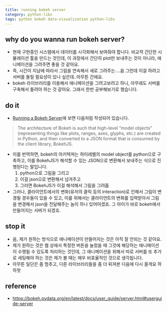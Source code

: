```yaml
---
title: running bokeh server 
category: python-libs
tags: python bokeh data-visualization python-libs 
---
```


## why do you wanna run bokeh server?

- 현재 구현중인 시스템에서 데이터를 시각화해서 보여줘야 합니다. 비교적 간단한 시뮬레이션 툴을 만드는 것인데, 이 과정에서 간단히 plot만 보내주는 것이 아니라, 애니메이션을 그려주면 좋을 것 같아요. 
- 즉, 시간이 지남에 따라서 그림을 연속해서 새로 그려주는....음 그런데 이걸 하려고 서버를 돌릴 필요성이 있나 싶은데..아무튼 간에요. 
- bokeh 라이브러리를 이용해서 애니메이션을 그려고보려고 하니, 아무래도 서버를 구축해서 돌려야 하는 것 같아요. 그래서 한번 공부해보기로 했습니다. 

## do it

- [Running a Bokeh Server](https://bokeh.pydata.org/en/latest/docs/user_guide/server.html#userguide-server)에 보면 다음처럼 작성되어 있습니다. 

> The architecture of Bokeh is such that high-level “model objects” (representing things like plots, ranges, axes, glyphs, etc.) are created in Python, and then converted to a JSON format that is consumed by the client library, BokehJS. 

- 이를 번역하면, bokeh의 아키텍쳐는 하이레벨의 model object를 python으로 구축하고, 이를 BokehJS가 해석할 수 있는 JSON으로 변환해서 보내주는 식으로 진행된다는 말입니다. 
    1. python으로 그림을 그리고 
    2. 이걸 json으로 변환해서 넘겨주고 
    3. 그러면 BokehJS가 이걸 해석해서 그림을 그려줌
- 그러나, 클라이언트에서의 변화(유저의 클릭 등의 interaction)로 인해서 그림이 변경될 경우들이 있을 수 있고, 이를 위해서는 클라이언트의 변화를 입력받아서 그림을 변경해서 json을 전달해주는 놈이 하나 있어야겠죠. 그 아이가 바로 bokeh에서 만들어지는 서버가 되겠죠. 

## stop it

- 음, 제가 원하는 방식으로 애니메이션이 만들어지는 것은 아직 잘 안되는 것 같아요.
- 제가 원하는 것은 웹 상에서 특정한 버튼을 눌렀을 때 그것에 해당하는 애니메이션이 수행될 수 있도록 처리하는 것인데, 그 애니메이션을 위해서 따로 서버를 또 추가로 세팅해야 하는 것은 제가 볼 때는 매우 비효율적인 것으로 생각됩니다.
- 아무튼 일단은 좀 멈추고, 다른 라이브러리들을 좀 더 뒤져본 다음에 다시 올게요 하하핫


## reference

- <https://bokeh.pydata.org/en/latest/docs/user_guide/server.html#userguide-server>
